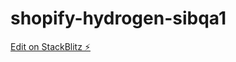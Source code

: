 # shopify-hydrogen-sibqa1

[Edit on StackBlitz ⚡️](https://stackblitz.com/edit/shopify-hydrogen-sibqa1)